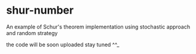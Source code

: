 # shur-number
An example of Schur's theorem implementation using stochastic approach and random strategy 

the code will be soon uploaded stay tuned ^^_
